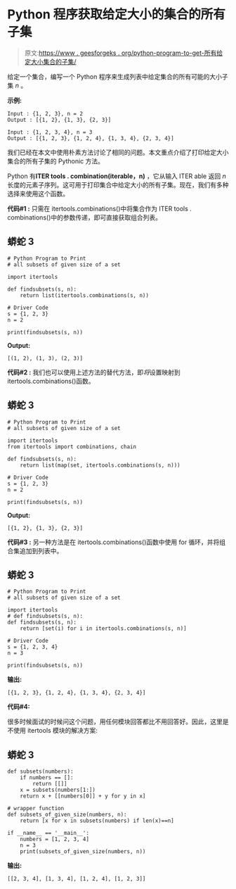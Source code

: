 # Python 程序获取给定大小的集合的所有子集

> 原文:[https://www . geesforgeks . org/python-program-to-get-所有给定大小集合的子集/](https://www.geeksforgeeks.org/python-program-to-get-all-subsets-of-given-size-of-a-set/)

给定一个集合，编写一个 Python 程序来生成列表中给定集合的所有可能的大小子集 *n* 。

**示例:**

```
Input : {1, 2, 3}, n = 2
Output : [{1, 2}, {1, 3}, {2, 3}]

Input : {1, 2, 3, 4}, n = 3
Output : [{1, 2, 3}, {1, 2, 4}, {1, 3, 4}, {2, 3, 4}]
```

我们已经在本文中使用朴素方法讨论了相同的问题。本文重点介绍了打印给定大小集合的所有子集的 Pythonic 方法。

Python 有**ITER tools . combination(iterable，n)** ，它从输入 ITER able 返回 *n* 长度的元素子序列。这可用于打印集合中给定大小的所有子集。现在，我们有多种选择来使用这个函数。

**代码#1 :**
只需在 itertools.combinations()中将集合作为 ITER tools . combinations()中的参数传递，即可直接获取组合列表。

## 蟒蛇 3

```
# Python Program to Print
# all subsets of given size of a set

import itertools

def findsubsets(s, n):
    return list(itertools.combinations(s, n))

# Driver Code
s = {1, 2, 3}
n = 2

print(findsubsets(s, n))
```

**Output:** 

```
[(1, 2), (1, 3), (2, 3)]
```

**代码#2 :**
我们也可以使用上述方法的替代方法，即*将*设置映射到 itertools.combinations()函数。

## 蟒蛇 3

```
# Python Program to Print
# all subsets of given size of a set

import itertools
from itertools import combinations, chain

def findsubsets(s, n):
    return list(map(set, itertools.combinations(s, n)))

# Driver Code
s = {1, 2, 3}
n = 2

print(findsubsets(s, n))
```

**Output:** 

```
[{1, 2}, {1, 3}, {2, 3}]
```

**代码#3 :**
另一种方法是在 itertools.combinations()函数中使用 for 循环，并将组合集追加到列表中。

## 蟒蛇 3

```
# Python Program to Print
# all subsets of given size of a set

import itertools
# def findsubsets(s, n):
def findsubsets(s, n):
    return [set(i) for i in itertools.combinations(s, n)]

# Driver Code
s = {1, 2, 3, 4}
n = 3

print(findsubsets(s, n))
```

**输出:**

```
[{1, 2, 3}, {1, 2, 4}, {1, 3, 4}, {2, 3, 4}]
```

**代码#4:**

很多时候面试的时候问这个问题，用任何模块回答都比不用回答好。因此，这里是不使用 itertools 模块的解决方案:

## 蟒蛇 3

```
def subsets(numbers):
    if numbers == []:
        return [[]]
    x = subsets(numbers[1:])
    return x + [[numbers[0]] + y for y in x]

# wrapper function
def subsets_of_given_size(numbers, n):
    return [x for x in subsets(numbers) if len(x)==n]

if __name__ == '__main__':
    numbers = [1, 2, 3, 4]
    n = 3
    print(subsets_of_given_size(numbers, n))
```

**输出:**

```
[[2, 3, 4], [1, 3, 4], [1, 2, 4], [1, 2, 3]]
```